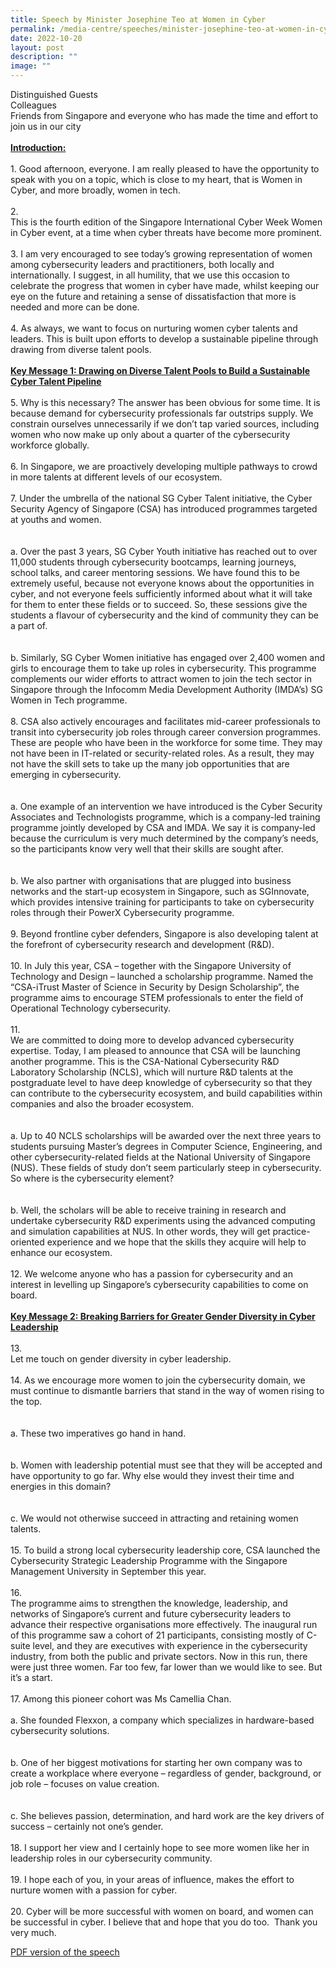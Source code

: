 ```yaml
---
title: Speech by Minister Josephine Teo at Women in Cyber
permalink: /media-centre/speeches/minister-josephine-teo-at-women-in-cyber/
date: 2022-10-20
layout: post
description: ""
image: ""
---
```

Distinguished Guests&nbsp;<br>
Colleagues&nbsp;<br>
Friends from Singapore and everyone who has made the time and effort to join us in our city<br>
<br>
<strong><span style="text-decoration: underline;">Introduction:</span></strong><br>
<br>
1.<span style="white-space: pre;">		</span>Good afternoon, everyone. I am really pleased to have the opportunity to speak with you on a topic, which is close to my heart, that is Women in Cyber, and more broadly, women in tech.<br>
<br>
2.<span style="white-space: pre;">		</span>This is the fourth edition of the Singapore International Cyber Week Women in Cyber event, at a time when cyber threats have become more prominent.&nbsp;<br>
<br>
3.<span style="white-space: pre;">		</span>I am very encouraged to see today’s growing representation of women among cybersecurity leaders and practitioners, both locally and internationally. I suggest, in all humility, that we use this occasion to celebrate the progress that women in cyber have made, whilst keeping our eye on the future and retaining a sense of dissatisfaction that more is needed and more can be done.<br>
<br>
4.<span style="white-space: pre;">		</span>As always, we want to focus on nurturing women cyber talents and leaders. This is built upon efforts to develop a sustainable pipeline through drawing from diverse talent pools.&nbsp;&nbsp;<br>
<br>
<strong><span style="text-decoration: underline;">Key Message 1: Drawing on Diverse Talent Pools to Build a Sustainable Cyber Talent Pipeline</span></strong>&nbsp;<br>
<br>
5.<span style="white-space: pre;">		</span>Why is this necessary? The answer has been obvious for some time. It is because demand for cybersecurity professionals far outstrips supply. We constrain ourselves unnecessarily if we don’t tap varied sources, including women who now make up only about a quarter of the cybersecurity workforce globally.<br>
<br>
6.<span style="white-space: pre;">		</span>In Singapore, we are proactively developing multiple pathways to crowd in more talents at different levels of our ecosystem.&nbsp;<br>
<br>
7.<span style="white-space: pre;">		</span>Under the umbrella of the national SG Cyber Talent initiative, the Cyber Security Agency of Singapore (CSA) has introduced programmes targeted at youths and women.<br>
<br>
<span style="white-space: pre;">		</span>a.<span style="white-space: pre;">	</span>Over the past 3 years, SG Cyber Youth initiative has reached out to over 11,000 students through cybersecurity bootcamps, learning journeys, school talks, and career mentoring sessions. We have found this to be extremely useful, because not everyone knows about the opportunities in cyber, and not everyone feels sufficiently informed about what it will take for them to enter these fields or to succeed. So, these sessions give the students a flavour of cybersecurity and the kind of community they can be a part of.&nbsp;<br>
<br>
<span style="white-space: pre;">		</span>b.<span style="white-space: pre;">	</span>Similarly, SG Cyber Women initiative has engaged over 2,400 women and girls to encourage them to take up roles in cybersecurity. This programme complements our wider efforts to attract women to join the tech sector in Singapore through the Infocomm Media Development Authority (IMDA’s) SG Women in Tech programme.<br>
<br>
8.<span style="white-space: pre;">		</span>CSA also actively encourages and facilitates mid-career professionals to transit into cybersecurity job roles through career conversion programmes. These are people who have been in the workforce for some time. They may not have been in IT-related or security-related roles. As a result, they may not have the skill sets to take up the many job opportunities that are emerging in cybersecurity.&nbsp;<br>
<br>
<span style="white-space: pre;">		</span>a.<span style="white-space: pre;">	</span>One example of an intervention we have introduced is the Cyber Security Associates and Technologists programme, which is a company-led training programme jointly developed by CSA and IMDA. We say it is company-led because the curriculum is very much determined by the company’s needs, so the participants know very well that their skills are sought after.&nbsp;<br>
<br>
<span style="white-space: pre;">		</span>b.<span style="white-space: pre;">	</span>We also partner with organisations that are plugged into business networks and the start-up ecosystem in Singapore, such as SGInnovate, which provides intensive training for participants to take on cybersecurity roles through their PowerX Cybersecurity programme.<br>
<br>
9.<span style="white-space: pre;">		</span>Beyond frontline cyber defenders, Singapore is also developing talent at the forefront of cybersecurity research and development (R&amp;D).&nbsp;<br>
<br>
10.<span style="white-space: pre;">		</span>In July this year, CSA – together with the Singapore University of Technology and Design – launched a scholarship programme. Named the “CSA-iTrust Master of Science in Security by Design Scholarship”, the programme aims to encourage STEM professionals to enter the field of Operational Technology cybersecurity.<br>
<br>
11.<span style="white-space: pre;">		</span>We are committed to doing more to develop advanced cybersecurity expertise. Today, I am pleased to announce that CSA will be launching another programme. This is the CSA-National Cybersecurity R&amp;D Laboratory Scholarship (NCLS), which will nurture R&amp;D talents at the postgraduate level to have deep knowledge of cybersecurity so that they can contribute to the cybersecurity ecosystem, and build capabilities within companies and also the broader ecosystem.&nbsp;<br>
<br>
<span style="white-space: pre;">		</span>a.<span style="white-space: pre;">	</span>Up to 40 NCLS scholarships will be awarded over the next three years to students pursuing Master’s degrees in Computer Science, Engineering, and other cybersecurity-related fields at the National University of Singapore (NUS). These fields of study don’t seem particularly steep in cybersecurity. So where is the cybersecurity element?&nbsp;<br>
<br>
<span style="white-space: pre;">		</span>b.<span style="white-space: pre;">	</span>Well, the scholars will be able to receive training in research and undertake cybersecurity R&amp;D experiments using the advanced computing and simulation capabilities at NUS. In other words, they will get practice-oriented experience and we hope that the skills they acquire will help to enhance our ecosystem.<br>
<br>
12.<span style="white-space: pre;">		</span>We welcome anyone who has a passion for cybersecurity and an interest in levelling up Singapore’s cybersecurity capabilities to come on board.<br>
<br>
<strong><span style="text-decoration: underline;">Key Message 2: Breaking Barriers for Greater Gender Diversity in Cyber Leadership</span></strong><br>
<br>
13.<span style="white-space: pre;">		</span>Let me touch on gender diversity in cyber leadership.&nbsp;<br>
<br>
14.<span style="white-space: pre;">		</span>As we encourage more women to join the cybersecurity domain, we must continue to dismantle barriers that stand in the way of women rising to the top.&nbsp;<br>
<br>
<span style="white-space: pre;">		</span>a.<span style="white-space: pre;">	</span>These two imperatives go hand in hand.&nbsp;<br>
<br>
<span style="white-space: pre;">		</span>b.<span style="white-space: pre;">	</span>Women with leadership potential must see that they will be accepted and have opportunity to go far. Why else would they invest their time and energies in this domain?<br>
<br>
<span style="white-space: pre;">		</span>c.<span style="white-space: pre;">	</span>We would not otherwise succeed in attracting and retaining women talents.&nbsp;<br>
<br>
15.<span style="white-space: pre;">		</span>To build a strong local cybersecurity leadership core, CSA launched the Cybersecurity Strategic Leadership Programme with the Singapore Management University in September this year.&nbsp;<br>
<br>
16.<span style="white-space: pre;">		</span>The programme aims to strengthen the knowledge, leadership, and networks of Singapore’s current and future cybersecurity leaders to advance their respective organisations more effectively. The inaugural run of this programme saw a cohort of 21 participants, consisting mostly of C-suite level, and they are executives with experience in the cybersecurity industry, from both the public and private sectors. Now in this run, there were just three women. Far too few, far lower than we would like to see. But it’s a start.<br>
<br>
17.<span style="white-space: pre;">		</span>Among this pioneer cohort was Ms Camellia Chan.&nbsp;<br>
<span style="white-space: pre;">		</span>a.<span style="white-space: pre;">	</span>She founded Flexxon, a company which specializes in hardware-based cybersecurity solutions.&nbsp;<br>
<br>
<span style="white-space: pre;">		</span>b.<span style="white-space: pre;">	</span>One of her biggest motivations for starting her own company was to create a workplace where everyone – regardless of gender, background, or job role – focuses on value creation.&nbsp;<br>
<br>
<span style="white-space: pre;">		</span>c.<span style="white-space: pre;">	</span>She believes passion, determination, and hard work are the key drivers of success – certainly not one’s gender.<br>
<br>
18.<span style="white-space: pre;">		</span>I support her view and I certainly hope to see more women like her in leadership roles in our cybersecurity community.<br>
<br>
19.<span style="white-space: pre;">		</span>I hope each of you, in your areas of influence, makes the effort to nurture women with a passion for cyber.<br>
<br>
20.<span style="white-space: pre;">		</span>Cyber will be more successful with women on board, and women can be successful in cyber. I believe that and hope that you do too.&nbsp; Thank you very much.<br>

[PDF version of the speech](/files/Speeches%202022/mins%20sicw%20women%20in%20cyber%20opening%20remarks.pdf)